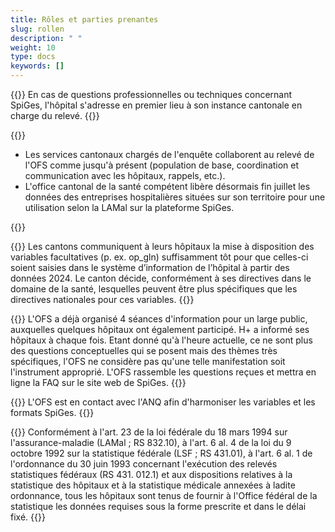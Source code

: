 ```yaml
---
title: Rôles et parties prenantes 
slug: rollen
description: " "
weight: 10
type: docs
keywords: []
---
```


{{<collapsible title="Qui l'hôpital contacte-t-il s'il a des questions concernant le contenu de l'enquête SpiGes ?">}}
En cas de questions professionnelles ou techniques concernant SpiGes, l'hôpital s'adresse en premier lieu à son instance cantonale en charge du relevé.
{{</collapsible>}}

{{<collapsible title="Quel sera à l'avenir le rôle des cantons, en particulier des partenaires cantonaux de l'enquête ?">}}
<ul>
	<li> Les services cantonaux chargés de l'enquête collaborent au relevé de l'OFS comme jusqu'à présent (population de base, coordination et communication avec les hôpitaux, rappels, etc.). </li>
	<li> L'office cantonal de la santé compétent libère désormais fin juillet les données des entreprises hospitalières situées sur son territoire pour une utilisation selon la LAMal sur la plateforme SpiGes. </li>
</ul>
{{</collapsible>}}

{{<collapsible title="Il existe dans SpiGes des variables facultatives qui peuvent être remplies selon les directives du canton. Jusqu'à quand le canton doit-il communiquer aux établissements ou à l'OFS quelles variables doivent être remplies ? Le canton est-il libre de décider quels éléments facultatifs doivent être remplis ?">}}
Les cantons communiquent à leurs hôpitaux la mise à disposition des variables facultatives (p. ex. op_gln) suffisamment tôt pour que celles-ci soient saisies dans le système d’information de l’hôpital à partir des données 2024. Le canton décide, conformément à ses directives dans le domaine de la santé, lesquelles peuvent être plus spécifiques que les directives nationales pour ces variables.
{{</collapsible>}}

{{<collapsible title="Les hôpitaux souhaitent qu'une séance d'information soit organisée afin de leur donner une meilleure vue d'ensemble des exigences à venir. Une telle réunion est-elle prévue par l’OFS ?">}}
L'OFS a déjà organisé 4 séances d'information pour un large public, auxquelles quelques hôpitaux ont également participé. H+ a informé ses hôpitaux à chaque fois. Etant donné qu'à l'heure actuelle, ce ne sont plus des questions conceptuelles qui se posent mais des thèmes très spécifiques, l'OFS ne considère pas qu'une telle manifestation soit l'instrument approprié. L'OFS rassemble les questions reçues et mettra en ligne la FAQ sur le site web de SpiGes.
{{</collapsible>}}

{{<collapsible title="Est-ce que les exigences de l'ANQ pourront également être satisfaites à l'avenir avec le fichier XML ?">}}
L'OFS est en contact avec l'ANQ afin d'harmoniser les variables et les formats SpiGes.
{{</collapsible>}}

{{<collapsible title="Est-ce que vous pourriez m’indiquer la base légale qui oblige les hôpitaux à transmettre la statistique ?">}}
Conformément à l'art. 23 de la loi fédérale du 18 mars 1994 sur l'assurance-maladie (LAMal ; RS 832.10), à l'art. 6 al. 4 de la loi du 9 octobre 1992 sur la statistique fédérale (LSF ; RS 431.01), à l'art. 6 al. 1 de l'ordonnance du 30 juin 1993 concernant l'exécution des relevés statistiques fédéraux (RS 431. 012.1) et aux dispositions relatives à la statistique des hôpitaux et à la statistique médicale annexées à ladite ordonnance, tous les hôpitaux sont tenus de fournir à l'Office fédéral de la statistique les données requises sous la forme prescrite et dans le délai fixé.
{{</collapsible>}}

